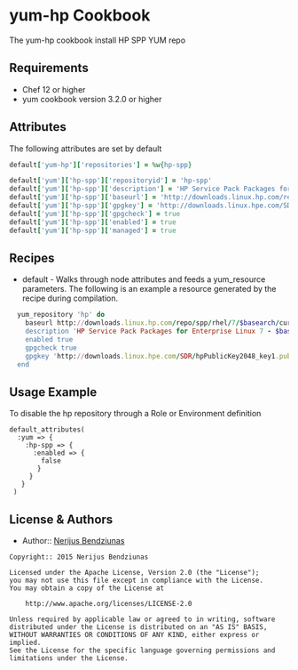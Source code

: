 yum-hp Cookbook
============

The yum-hp cookbook install HP SPP YUM repo

Requirements
------------
* Chef 12 or higher
* yum cookbook version 3.2.0 or higher

Attributes
----------
The following attributes are set by default

``` ruby
default['yum-hp']['repositories'] = %w{hp-spp}
```

``` ruby
default['yum']['hp-spp']['repositoryid'] = 'hp-spp'
default['yum']['hp-spp']['description'] = 'HP Service Pack Packages for Enterprise Linux 7 - $basearch'
default['yum']['hp-spp']['baseurl'] = 'http://downloads.linux.hp.com/repo/spp/rhel/7/$basearch/current'
default['yum']['hp-spp']['gpgkey'] = 'http://downloads.linux.hpe.com/SDR/hpPublicKey2048_key1.pub'
default['yum']['hp-spp']['gpgcheck'] = true
default['yum']['hp-spp']['enabled'] = true
default['yum']['hp-spp']['managed'] = true
```

Recipes
-------
* default - Walks through node attributes and feeds a yum_resource
  parameters. The following is an example a resource generated by the
  recipe during compilation.

```ruby
  yum_repository 'hp' do
    baseurl http://downloads.linux.hp.com/repo/spp/rhel/7/$basearch/current'
    description 'HP Service Pack Packages for Enterprise Linux 7 - $basearch'
    enabled true
    gpgcheck true
    gpgkey 'http://downloads.linux.hpe.com/SDR/hpPublicKey2048_key1.pub'
  end
```

Usage Example
-------------
To disable the hp repository through a Role or Environment definition

```
default_attributes(
  :yum => {
    :hp-spp => {
      :enabled => {
        false
       }
     }
   }
 )
```

License & Authors
-----------------
- Author:: [Nerijus Bendziunas](https://github.com/benner)

```text
Copyright:: 2015 Nerijus Bendziunas

Licensed under the Apache License, Version 2.0 (the "License");
you may not use this file except in compliance with the License.
You may obtain a copy of the License at

    http://www.apache.org/licenses/LICENSE-2.0

Unless required by applicable law or agreed to in writing, software
distributed under the License is distributed on an "AS IS" BASIS,
WITHOUT WARRANTIES OR CONDITIONS OF ANY KIND, either express or implied.
See the License for the specific language governing permissions and
limitations under the License.
```
